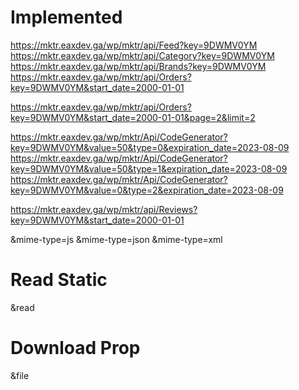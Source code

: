 # Implemented

https://mktr.eaxdev.ga/wp/mktr/api/Feed?key=9DWMV0YM
https://mktr.eaxdev.ga/wp/mktr/api/Category?key=9DWMV0YM
https://mktr.eaxdev.ga/wp/mktr/api/Brands?key=9DWMV0YM
https://mktr.eaxdev.ga/wp/mktr/api/Orders?key=9DWMV0YM&start_date=2000-01-01

https://mktr.eaxdev.ga/wp/mktr/api/Orders?key=9DWMV0YM&start_date=2000-01-01&page=2&limit=2

https://mktr.eaxdev.ga/wp/mktr/Api/CodeGenerator?key=9DWMV0YM&value=50&type=0&expiration_date=2023-08-09
https://mktr.eaxdev.ga/wp/mktr/Api/CodeGenerator?key=9DWMV0YM&value=50&type=1&expiration_date=2023-08-09
https://mktr.eaxdev.ga/wp/mktr/Api/CodeGenerator?key=9DWMV0YM&value=0&type=2&expiration_date=2023-08-09

https://mktr.eaxdev.ga/wp/mktr/api/Reviews?key=9DWMV0YM&start_date=2000-01-01

&mime-type=js
&mime-type=json
&mime-type=xml

# Read Static
&read

# Download Prop
&file

